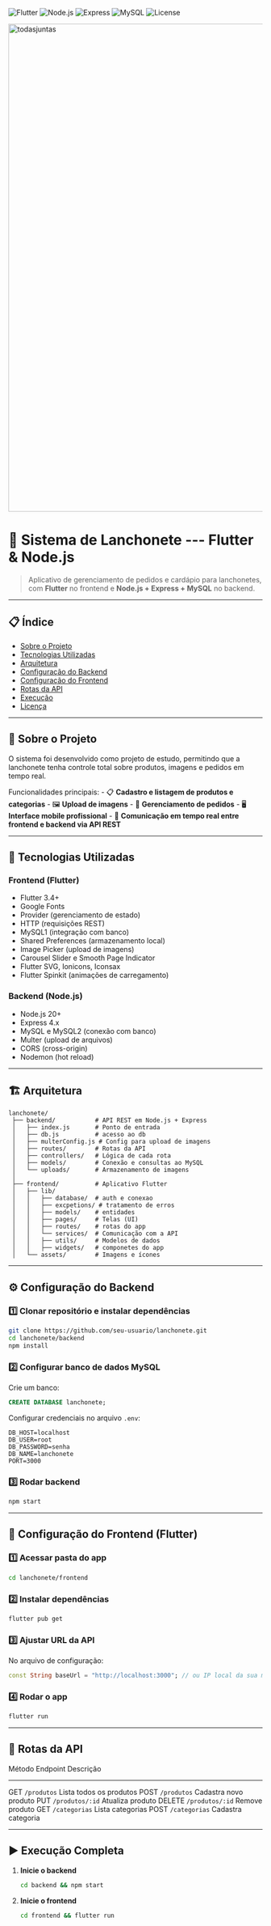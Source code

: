 ![Flutter](https://img.shields.io/badge/Flutter-3.4+-blue?logo=flutter&logoColor=white)
![Node.js](https://img.shields.io/badge/Node.js-20+-green?logo=node.js&logoColor=white)
![Express](https://img.shields.io/badge/Express-4.x-black?logo=express&logoColor=white)
![MySQL](https://img.shields.io/badge/MySQL-8.0-blue?logo=mysql&logoColor=white)
![License](https://img.shields.io/badge/license-MIT-lightgrey)

<img width="965" alt="todasjuntas" src="https://github.com/user-attachments/assets/eb9ab704-da71-4e72-be51-21284b3659c0">

# 🍔 Sistema de Lanchonete --- Flutter & Node.js

> Aplicativo de gerenciamento de pedidos e cardápio para lanchonetes,
> com **Flutter** no frontend e **Node.js + Express + MySQL** no
> backend.

------------------------------------------------------------------------

## 📋 Índice

-   [Sobre o Projeto](#-sobre-o-projeto)
-   [Tecnologias Utilizadas](#-tecnologias-utilizadas)
-   [Arquitetura](#-arquitetura)
-   [Configuração do Backend](#-configuração-do-backend)
-   [Configuração do Frontend](#-configuração-do-frontend)
-   [Rotas da API](#-rotas-da-api)
-   [Execução](#-execução)
-   [Licença](#-licença)

------------------------------------------------------------------------

## 📖 Sobre o Projeto

O sistema foi desenvolvido como projeto de estudo, permitindo que a lanchonete tenha controle
total sobre produtos, imagens e pedidos em tempo real.

Funcionalidades principais: - 📋 **Cadastro e listagem de produtos e
categorias** - 🖼 **Upload de imagens** - 🛒 **Gerenciamento de
pedidos** - 🖥 **Interface mobile profissional** - 🔄 **Comunicação em
tempo real entre frontend e backend via API REST**

------------------------------------------------------------------------

## 🚀 Tecnologias Utilizadas

### **Frontend (Flutter)**

-   Flutter 3.4+
-   Google Fonts
-   Provider (gerenciamento de estado)
-   HTTP (requisições REST)
-   MySQL1 (integração com banco)
-   Shared Preferences (armazenamento local)
-   Image Picker (upload de imagens)
-   Carousel Slider e Smooth Page Indicator
-   Flutter SVG, Ionicons, Iconsax
-   Flutter Spinkit (animações de carregamento)

### **Backend (Node.js)**

-   Node.js 20+
-   Express 4.x
-   MySQL e MySQL2 (conexão com banco)
-   Multer (upload de arquivos)
-   CORS (cross-origin)
-   Nodemon (hot reload)

------------------------------------------------------------------------

## 🏗 Arquitetura

    lanchonete/
     ├── backend/           # API REST em Node.js + Express
     │   ├── index.js       # Ponto de entrada
     │   ├── db.js          # acesso ao db
     │   ├── multerConfig.js # Config para upload de imagens
     │   ├── routes/        # Rotas da API
     │   ├── controllers/   # Lógica de cada rota
     │   ├── models/        # Conexão e consultas ao MySQL
     │   └── uploads/       # Armazenamento de imagens
     │
     ├── frontend/          # Aplicativo Flutter
     │   ├── lib/
     │   │   ├── database/  # auth e conexao
     │   │   ├── excpetions/ # tratamento de erros
     │   │   ├── models/    # entidades
     │   │   ├── pages/     # Telas (UI)
     │   │   ├── routes/    # rotas do app
     │   │   └── services/  # Comunicação com a API
     │   │   ├── utils/     # Modelos de dados
     │   │   ├── widgets/   # componetes do app
     │   └── assets/        # Imagens e ícones

------------------------------------------------------------------------

## ⚙ Configuração do Backend

### 1️⃣ Clonar repositório e instalar dependências

``` bash
git clone https://github.com/seu-usuario/lanchonete.git
cd lanchonete/backend
npm install
```

### 2️⃣ Configurar banco de dados MySQL

Crie um banco:

``` sql
CREATE DATABASE lanchonete;
```

Configurar credenciais no arquivo `.env`:

``` env
DB_HOST=localhost
DB_USER=root
DB_PASSWORD=senha
DB_NAME=lanchonete
PORT=3000
```

### 3️⃣ Rodar backend

``` bash
npm start
```

------------------------------------------------------------------------

## 📱 Configuração do Frontend (Flutter)

### 1️⃣ Acessar pasta do app

``` bash
cd lanchonete/frontend
```

### 2️⃣ Instalar dependências

``` bash
flutter pub get
```

### 3️⃣ Ajustar URL da API

No arquivo de configuração:

``` dart
const String baseUrl = "http://localhost:3000"; // ou IP local da sua máquina
```

### 4️⃣ Rodar o app

``` bash
flutter run
```

------------------------------------------------------------------------

## 🔗 Rotas da API

  Método   Endpoint          Descrição
  -------- ----------------- -------------------------
  GET      `/produtos`       Lista todos os produtos
  POST     `/produtos`       Cadastra novo produto
  PUT      `/produtos/:id`   Atualiza produto
  DELETE   `/produtos/:id`   Remove produto
  GET      `/categorias`     Lista categorias
  POST     `/categorias`     Cadastra categoria

------------------------------------------------------------------------

## ▶ Execução Completa

1.  **Inicie o backend**

    ``` bash
    cd backend && npm start
    ```

2.  **Inicie o frontend**

    ``` bash
    cd frontend && flutter run
    ```


